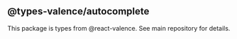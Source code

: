 ## @types-valence/autocomplete

This package is types from @react-valence. See main repository for details.
